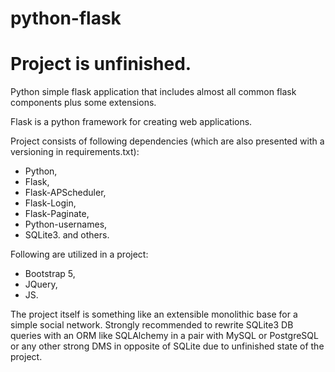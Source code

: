 # python-flask
# Project is unfinished.

Python simple flask application that includes almost all common flask components plus some extensions.

Flask is a python framework for creating web applications.

Project consists of following dependencies (which are also presented with a versioning in requirements.txt):
- Python,
- Flask,
- Flask-APScheduler,
- Flask-Login,
- Flask-Paginate,
- Python-usernames,
- SQLite3.
and others.

Following are utilized in a project:
- Bootstrap 5,
- JQuery,
- JS.

The project itself is something like an extensible monolithic base for a simple social network.
Strongly recommended to rewrite SQLite3 DB queries with an ORM like SQLAlchemy in a pair with MySQL or PostgreSQL or any other strong DMS in opposite of SQLite due to unfinished state of the project.
